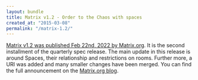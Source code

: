 ```yaml
---
layout: bundle
title: Matrix v1.2 - Order to the Chaos with spaces
created_at: "2015-03-08"
permalink: "/matrix-1.2/"
---
```


[Matrix v1.2 was published Feb 22nd, 2022 by Matrix.org](https://matrix.org/blog/2022/02/02/matrix-v-1-2-release). It is the second installment of the quarterly spec release. The main update in this release is around Spaces, their relationship and restrictions on rooms. Further more, a URI was added and many smaller changes have been merged. You can find the full announcement on the [Matrix.org blog](https://matrix.org/blog/2022/02/02/matrix-v-1-2-release).